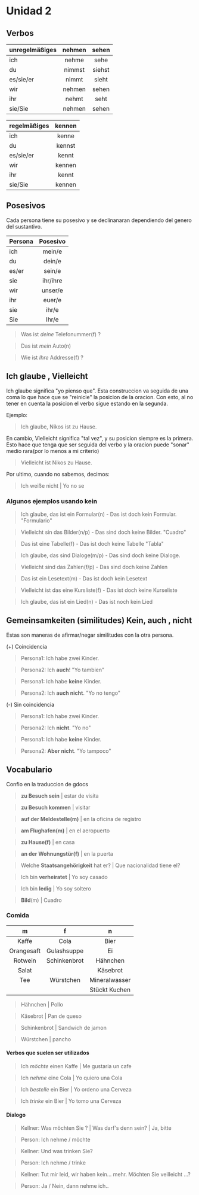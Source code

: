 # Unidad 2

## Verbos


| unregelmäßiges | nehmen | sehen    | 
| ---------------|:------:|:--------:|
| ich            | nehme  | sehe     |
| du             | nimmst | siehst   |
| es/sie/er      | nimmt  | sieht    |
| wir            | nehmen | sehen    |
| ihr            | nehmt  | seht     |
| sie/Sie        | nehmen | sehen    |



| regelmäßiges   | kennen | 
| ---------------|:------:|
| ich            | kenne  |
| du             | kennst |
| es/sie/er      | kennt  |
| wir            | kennen |
| ihr            | kennt  |
| sie/Sie        | kennen | 


## Posesivos
Cada persona tiene su posesivo y se declinanaran dependiendo del genero 
del sustantivo. 

| Persona        | Posesivo | 
| ---------------|:--------:|
| ich            | mein/e   |
| du             | dein/e   |
| es/er          | sein/e   |
| sie            | ihr/ihre |
| wir            | unser/e  |
| ihr            | euer/e   |
| sie            | ihr/e    |
| Sie            | Ihr/e    |

> Was ist *deine* Telefonummer(f) ? 

> Das ist *mein* Auto(n)

> Wie ist *Ihre* Addresse(f) ? 

## Ich glaube , Vielleicht

Ich glaube significa "yo pienso que". Esta construccion va seguida de una coma lo que hace que se "reinicie" la posicion de la oracion. Con esto, al no tener en cuenta la posicion el verbo sigue estando en la segunda. 

Ejemplo: 
> Ich glaube, Nikos ist zu Hause. 

En cambio, Vielleicht significa "tal vez", y su posicion siempre es la primera.
Esto hace que tenga que ser seguida del verbo y la oracion puede "sonar" medio rara(por lo menos a mi criterio)

> Vielleicht ist Nikos zu Hause.

Por ultimo, cuando no sabemos, decimos:

> Ich weiße nicht | Yo no se

### Algunos ejemplos usando kein

> Ich glaube, das ist ein Formular(n) - Das ist doch kein Formular. "Formulario"

> Vielleicht sin das Bilder(n/p) - Das sind doch keine Bilder. "Cuadro"

> Das ist eine Tabelle(f) - Das ist doch keine Tabelle  "Tabla"

> Ich glaube, das sind Dialoge(m/p) - Das sind doch keine Dialoge.

> Vielleicht sind das Zahlen(f/p) - Das sind doch keine Zahlen

> Das ist ein Lesetext(m) - Das ist doch kein Lesetext

> Vielleicht ist das eine Kursliste(f) - Das ist doch keine Kurseliste

> Ich glaube, das ist ein Lied(n) - Das ist noch kein Lied

## Gemeinsamkeiten (similitudes) Kein, auch , nicht
Estas son maneras de afirmar/negar similitudes con la otra persona. 

(+) Coincidencia
> Persona1: Ich habe zwei Kinder.

> Persona2: Ich **auch**! "Yo tambien"

> Persona1: Ich habe **keine** Kinder.

> Persona2: Ich **auch nicht**. "Yo no tengo"

(-) Sin coincidencia

> Persona1: Ich habe zwei Kinder.

> Persona2: Ich **nicht**. "Yo no"

> Persona1: Ich habe **keine** Kinder.

> Persona2: **Aber nicht**. "Yo tampoco"


## Vocabulario
Confio en la traduccion de gdocs

> **zu Besuch sein** | estar de visita 

> **zu Besuch kommen** | visitar 

> **auf der Meldestelle(m)** | en la oficina de registro

> **am Flughafen(m)** | en el aeropuerto

> **zu Hause(f)** | en casa 

> **an der Wohnungstür(f)** | en la puerta

> Welche **Staatsangehörigkeit** hat er? | Que nacionalidad tiene el? 

> Ich bin **verheiratet** | Yo soy casado

> Ich bin **ledig** | Yo soy soltero

> **Bild**(m) | Cuadro

### Comida

| m         | f           | n            | 
|:---------:|:-----------:|:------------:|
| Kaffe     | Cola        | Bier         |
| Orangesaft| Gulashsuppe | Ei           |
| Rotwein   | Schinkenbrot| Hähnchen     |
| Salat     |             | Käsebrot     |
| Tee       |  Würstchen  | Mineralwasser|
|           |             | Stückt Kuchen|

> Hähnchen | Pollo 

> Käsebrot | Pan de queso 

> Schinkenbrot | Sandwich de jamon

> Würstchen | pancho

#### Verbos que suelen ser utilizados 

> Ich *möchte* einen Kaffe | Me gustaria un cafe

> Ich *nehme* eine Cola | Yo quiero una Cola

> Ich *bestelle* ein Bier | Yo ordeno una Cerveza 
 
> Ich *trinke* ein Bier  | Yo tomo una Cerveza

#### Dialogo

> Kellner: Was möchten Sie ? | Was darf's denn sein? | Ja, bitte

> Person: Ich nehme / möchte

> Kellner: Und was trinken Sie?  

> Person: Ich nehme / trinke

> Kellner: Tut mir leid, wir haben kein... mehr. Möchten Sie veilleicht ...?

> Person: Ja / Nein, dann nehme ich..



